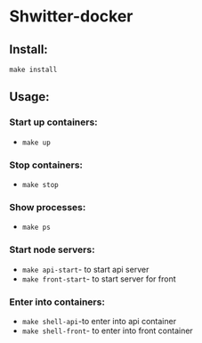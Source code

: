 # Shwitter-docker

## Install:
`make install`

## Usage:
### Start up containers:
- `make up`
### Stop containers:
- `make stop`
### Show processes:
- `make ps`
### Start node servers:
- `make api-start`- to start api server
- `make front-start`- to start server for front
### Enter into containers:
- `make shell-api`-to enter into api container
- `make shell-front`- to enter into front container
